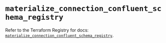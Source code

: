 # `materialize_connection_confluent_schema_registry`

Refer to the Terraform Registry for docs: [`materialize_connection_confluent_schema_registry`](https://registry.terraform.io/providers/materializeinc/materialize/0.9.1/docs/resources/connection_confluent_schema_registry).
